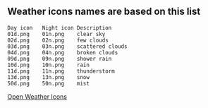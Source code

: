 
## Weather icons names are based on this list


``` Icon list  
Day icon   Night icon Description  
01d.png    01n.png    clear sky  
02d.png    02n.png    few clouds  
03d.png    03n.png    scattered clouds  
04d.png    04n.png    broken clouds  
09d.png    09n.png    shower rain  
10d.png    10n.png    rain  
11d.png    11n.png    thunderstorm  
13d.png    13n.png    snow  
50d.png    50n.png    mist  
```
  
[Open Weather Icons](https://openweathermap.org/weather-conditions)